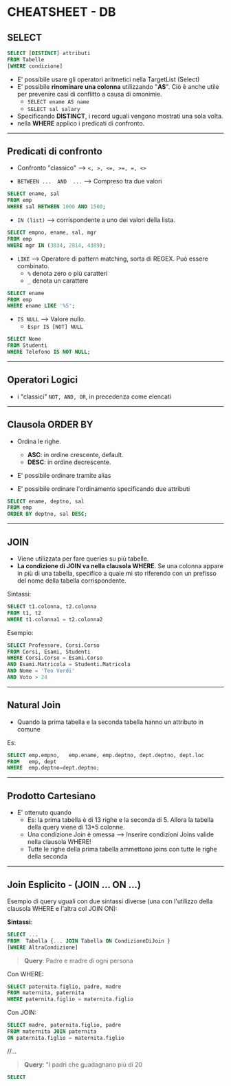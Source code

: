 # **CHEATSHEET - DB**

## **SELECT**

```sql
SELECT [DISTINCT] attributi
FROM Tabelle
[WHERE condizione]
```

* E' possibile usare gli operatori aritmetici nella TargetList (Select)
* E' possibile **rinominare una colonna** utilizzando "**AS**". Ciò è anche utile per prevenire casi di conflitto a causa di omonimie. 
  * ```SELECT ename AS name```
  * ```SELECT sal salary```
* Specificando **DISTINCT**, i record uguali vengono mostrati una sola volta.
* nella **WHERE** applico i predicati di confronto.

***

## **Predicati di confronto**

* Confronto "classico" --> ```<, >, <=, >=, =, <>```

* ```BETWEEN ...  AND  ...``` --> Compreso tra due valori

```sql
SELECT ename, sal
FROM emp
WHERE sal BETWEEN 1000 AND 1500;
```

* ```IN (list)``` --> corrispondente a uno dei valori della lista. 

```sql
SELECT empno, ename, sal, mgr
FROM emp
WHERE mgr IN (3834, 2814, 4389);
```

* ```LIKE``` --> Operatore di pattern matching, sorta di REGEX. Può essere combinato.
  * ```%``` denota zero o più caratteri
  * ```_``` denota un carattere

```sql
SELECT ename
FROM emp
WHERE ename LIKE '%S'; 
```

* ```IS NULL``` --> Valore nullo.
  * ```Espr IS [NOT] NULL```

```sql
SELECT Nome
FROM Studenti
WHERE Telefono IS NOT NULL; 
```

***

## **Operatori Logici** 

* i "classici" ```NOT, AND, OR```, in precedenza come elencati

***

## **Clausola ORDER BY**
  
* Ordina le righe.  
  * **ASC**: in ordine crescente, default.  
  * **DESC**: in ordine decrescente.  

* E' possibile ordinare tramite alias
* E' possibile ordinare l'ordinamento specificando due attributi

```sql
SELECT ename, deptno, sal
FROM emp
ORDER BY deptno, sal DESC; 
```

***

## **JOIN**

* Viene utilizzata per fare queries su più tabelle.
* **La condizione di JOIN va nella clausola WHERE**. Se una colonna appare in più di una tabella, specifico a quale mi sto riferendo con un prefisso del nome della tabella corrispondente.

Sintassi:
  
```sql
SELECT t1.colonna, t2.colonna
FROM t1, t2
WHERE t1.colonna1 = t2.colonna2
```

Esempio:
  
```sql
SELECT Professore, Corsi.Corso
FROM Corsi, Esami, Studenti
WHERE Corsi.Corso = Esami.Corso 
AND Esami.Matricola = Studenti.Matricola
AND Nome = 'Teo Verdi' 
AND Voto > 24
```

***

## **Natural Join**

* Quando la prima tabella e la seconda tabella hanno un attributo in comune

Es:
  
```sql
SELECT emp.empno,   emp.ename, emp.deptno, dept.deptno, dept.loc
FROM   emp, dept
WHERE  emp.deptno=dept.deptno;
```

***

## **Prodotto Cartesiano**

* E' ottenuto quando
  * Es: la prima tabella è di 13 righe e la seconda di 5. Allora la tabella della query viene di 13*5 colonne. 
  * Una condizione Join è omessa --> Inserire condizioni Joins valide nella clausola WHERE! 
  * Tutte le righe della prima tabella ammettono joins con tutte le righe della seconda

***

## **Join Esplicito - (JOIN ... ON ...)**

Esempio di query uguali con due sintassi diverse (una con l'utilizzo della clausola WHERE e l'altra col JOIN ON):

**Sintassi**:

```sql
SELECT ...
FROM  Tabella {... JOIN Tabella ON CondizioneDiJoin }
[WHERE AltraCondizione]
```


> **Query**: Padre e madre di ogni persona

Con WHERE:

```sql
SELECT paternita.figlio, padre, madre
FROM maternita, paternita
WHERE paternita.figlio = maternita.figlio
```

Con JOIN:

```sql
SELECT madre, paternita.figlio, padre
FROM maternita JOIN paternita 
ON paternita.figlio = maternita.figlio
```

//...

> **Query**: "I padri che guadagnano più di 20

```sql
SELECT

```